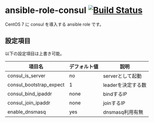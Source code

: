 # ansible-role-consul [![Build Status](https://travis-ci.org/izumimatsuo/ansible-role-consul.svg?branch=master)](https://travis-ci.org/izumimatsuo/ansible-role-consul)

CentOS 7 に consul を導入する ansible role です。

## 設定項目

以下の設定項目は上書き可能。

| 項目名             | デフォルト値| 説明               |
| ------------------ | ----------- | ------------------ |
| consul_is_server   | no          | serverとして起動   |
| consul_bootstrap_expect | 1      | leaderを決定する数 |
| consul_bind_ipaddr | none        | bindするIP         |
| consul_join_ipaddr | none        | joinするIP         |
| enable_dnsmasq     | yes         | dnsmasq利用有無    |
